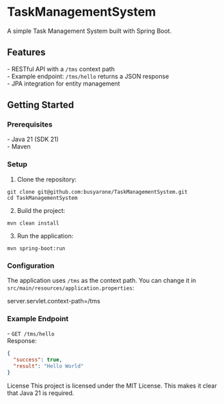 # TaskManagementSystem
A simple Task Management System built with Spring Boot.

## Features

\- RESTful API with a `/tms` context path  
\- Example endpoint: `/tms/hello` returns a JSON response  
\- JPA integration for entity management

## Getting Started
### Prerequisites

\- Java 21 (SDK 21)  
\- Maven

### Setup

1. Clone the repository:
```
git clone git@github.com:busyarone/TaskManagementSystem.git 
cd TaskManagementSystem
```

2. Build the project:
```
mvn clean install
```
3. Run the application:
```
mvn spring-boot:run
```
### Configuration
The application uses `/tms` as the context path. You can change it in `src/main/resources/application.properties`:

server.servlet.context-path=/tms
### Example Endpoint

\- `GET /tms/hello`  
  Response:
  ```json
  {
    "success": true,
    "result": "Hello World"
  }
```
License
This project is licensed under the MIT License.
This makes it clear that Java 21 is required.
